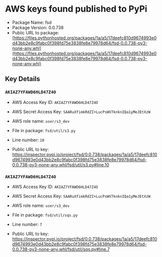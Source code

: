 # AWS keys found published to PyPi

* Package Name: fsd
* Package Version: 0.0.738
* Public URL to package: [https://files.pythonhosted.org/packages/1a/a5/17deefc810d9674993e0d43bb2e8c9fabc0f398fd75e3838fe8e79978d64/fsd-0.0.738-py3-none-any.whl](https://files.pythonhosted.org/packages/1a/a5/17deefc810d9674993e0d43bb2e8c9fabc0f398fd75e3838fe8e79978d64/fsd-0.0.738-py3-none-any.whl)

## Key Details

### `AKIAZ7YFAWD6HLD47Z4O`

* AWS Access Key ID: `AKIAZ7YFAWD6HLD47Z4O`
* AWS Secret Access Key: `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` 
* AWS role name: `user/s3_dev`
* File in package: `fsd/util/s3.py`
* Line number: `10`

* Public URL to key: https://inspector.pypi.io/project/fsd/0.0.738/packages/1a/a5/17deefc810d9674993e0d43bb2e8c9fabc0f398fd75e3838fe8e79978d64/fsd-0.0.738-py3-none-any.whl/fsd/util/s3.py#line.10



### `AKIAZ7YFAWD6HLD47Z4O`

* AWS Access Key ID: `AKIAZ7YFAWD6HLD47Z4O`
* AWS Secret Access Key: `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` 
* AWS role name: `user/s3_dev`
* File in package: `fsd/util/sqs.py`
* Line number: `7`

* Public URL to key: https://inspector.pypi.io/project/fsd/0.0.738/packages/1a/a5/17deefc810d9674993e0d43bb2e8c9fabc0f398fd75e3838fe8e79978d64/fsd-0.0.738-py3-none-any.whl/fsd/util/sqs.py#line.7


